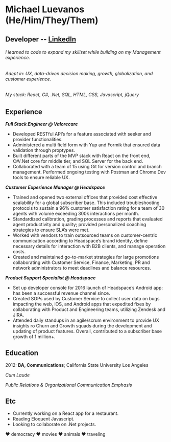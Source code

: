 # **Michael Luevanos (He/Him/They/Them)**

## **Developer** -- [LinkedIn](https://www.linkedin.com/in/michael-l-35485278/)

###### I learned to code to expand my skillset while building on my Management experience. 
###### Adept in: UX, data-driven decision making, growth, globalization, and customer experience.
###### My stack: React, C#, .Net, SQL, HTML, CSS, Javascript, jQuery

## **Experience**
***Full Stack Engineer @ Valorecare***
- Developed RESTful API’s for a feature associated with seeker and provider functionalities.
- Administered a multi field form with Yup and Formik that ensured data validation through proptypes.
- Built different parts of the MVP stack with React on the front end, C#/.Net core for middle tier, and SQL Server for the back end.
- Collaborated with a team of 15 using Git for version control and branch management. Performed ongoing testing with Postman and Chrome Dev tools to ensure reliable UX.

***Customer Experience Manager @ Headspace***
- Trained and opened two external offices that provided cost effective scalability for a global subscriber base. This included troubleshooting protocols to sustain a 96% customer satisfaction rating for a team of 30 agents with volume exceeding 300k interactions per month.
- Standardized calibration, grading processes and reports that evaluated agent productivity and quality; provided personalized coaching strategies to ensure SLA’s were met.
- Worked with vendors to train outsourced teams on customer-centric communication according to Headspace’s brand identity, define necessary details for interaction with B2B clients, and manage operation costs.
- Created and maintained go-to-market strategies for large promotions collaborating with Customer Service, Finance, Marketing, PR and network administrators to meet deadlines and balance resources.

***Product Support Specialist @ Headspace***
- Set up developer console for 2016 launch of Headspace’s Android app: has been a successful revenue channel since.
- Created SOPs used by Customer Service to collect user data on bugs impacting the web, iOS, and Android apps that expedited fixes by collaborating with Product and Engineering teams, utilizing Zendesk and JIRA. 
- Attended daily standups in an agile/scrum environment to provide UX insights ro Churn and Growth squads during the development and updating of product features. Overall, contributed to a subscriber base growth of 1 million+.

## **Education**
2012: **BA, Communications**; California State University Los Angeles

*Cum Laude*

*Public Relations & Organizational Communication Emphasis*

## **Etc**
- Currently working on a React app for a restaurant.
- Reading Eloquent Javascript.
- Looking to collaborate on .Net projects.

❤️ democracy ❤️ movies ❤️ animals ❤️ traveling
